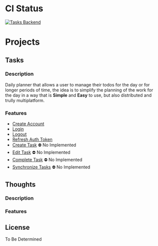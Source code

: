 # CI Status

[![Tasks Backend](https://github.com/rodrigorar/lotic/actions/workflows/tasks-backend.yml/badge.svg?branch=main)](https://github.com/rodrigorar/lotic/actions/workflows/tasks-backend.yml)

# Projects

## Tasks

### Description

Daily planner that allows a user to manage their todos for the day or for longer
periods of time, the idea is to simplify the planning of the work for the day
in a way that is **Simple** and **Easy** to use, but also distributed and trully
multiplatform. 

### Features

- [Create Account](https://github.com/rodrigorar/lotic/blob/main/wiki/features/create_account.md)
- [Login](https://github.com/rodrigorar/lotic/blob/main/wiki/features/login.md)
- [Logout](https://github.com/rodrigorar/lotic/blob/main/wiki/features/logout.md)
- [Refresh Auth Token](https://github.com/rodrigorar/lotic/blob/main/wiki/features/refresh_auth_session.md)
- [Create Task]() ⛔ No Implemented
- [Edit Task]() ⛔ No Implemented
- [Complete Task]() ⛔ No Implemented
- [Synchronize Tasks]() ⛔ No Implemented

## Thoughts

### Description

<Simple description of what the project tries to achieve and what problem 
is trying to solve>

### Features

## License

To Be Determined

